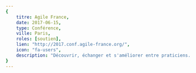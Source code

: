 ```yaml
---
{
	titre: Agile France,
	date: 2017-06-15,
	type: Conférence,
	ville: Paris,
	roles: [soutien],
	lien: "http://2017.conf.agile-france.org/",
	icon: "fa-users",
	description: "Découvrir, échanger et s'améliorer entre praticiens. La grande conférence agile francophone, de la communauté pour la communauté"
}
---
```

